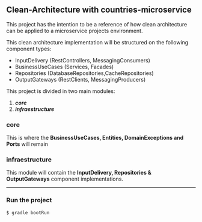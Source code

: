 ## Clean-Architecture with countries-microservice

This project has the intention to be a reference of how clean architecture can be applied to a microservice projects environment.

This clean architecture implementation will be structured on the following component types:

 - InputDelivery (RestControllers, MessagingConsumers) 
 - BusinessUseCases (Services, Facades)
 - Repositories (DatabaseRepositories,CacheRepositories)
 - OutputGateways (RestClients, MessagingProducers)

This project is divided in two main modules:

 1. ***core***
 2. ***infraestructure***

### core
This is where the **BusinessUseCases, Entities, DomainExceptions and Ports** will remain

### infraestructure
This module will contain the **InputDelivery, Repositories & OutputGateways** component implementations.

----

### Run the project  
```groovy  
$ gradle bootRun  
```
